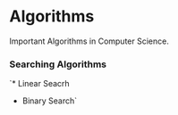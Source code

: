 # **Algorithms**

Important Algorithms in  Computer Science.

### **Searching Algorithms**

`* Linear Seacrh
 * Binary Search`
